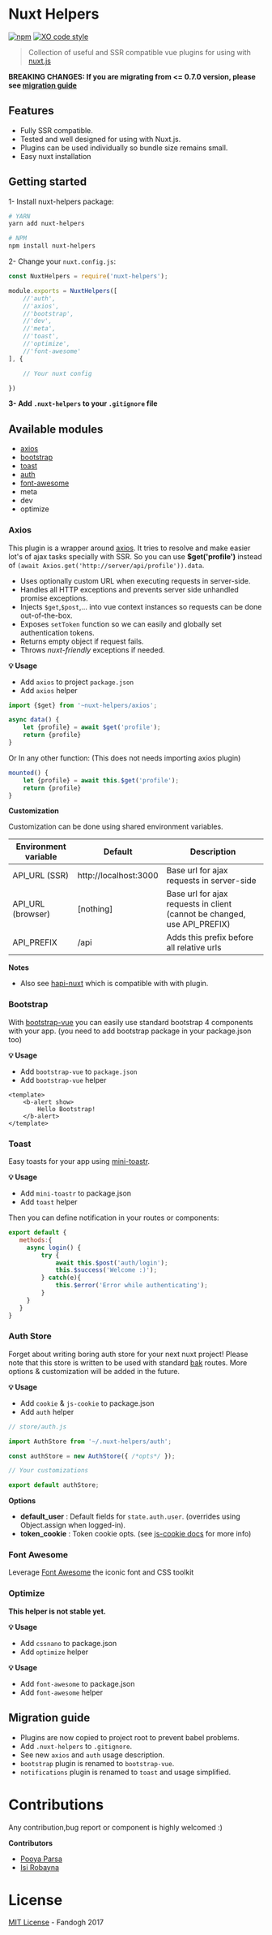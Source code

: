 # Nuxt Helpers
[![npm](https://img.shields.io/npm/v/nuxt-helpers.svg)]()
[![XO code style](https://img.shields.io/badge/code_style-XO-5ed9c7.svg)](https://github.com/sindresorhus/xo)

> Collection of useful and SSR compatible vue plugins for using with [nuxt.js](https://github.com/nuxt/nuxt.js)

**BREAKING CHANGES: If you are migrating from <= 0.7.0 version, please see [migration guide](#migration-guide)** 

## Features
- Fully SSR compatible.
- Tested and well designed for using with Nuxt.js.
- Plugins can be used individually so bundle size remains small.
- Easy nuxt installation

## Getting started

1- Install nuxt-helpers package:
```bash
# YARN
yarn add nuxt-helpers

# NPM
npm install nuxt-helpers

```

2- Change your `nuxt.config.js`:

```js
const NuxtHelpers = require('nuxt-helpers');

module.exports = NuxtHelpers([
    //'auth',
    //'axios',
    //'bootstrap',
    //'dev',
    //'meta',
    //'toast',
    //'optimize',
    //'font-awesome'
], {

    // Your nuxt config

})
```

**3- Add `.nuxt-helpers` to your `.gitignore` file**

## Available modules
- [axios](#axios)
- [bootstrap](#bootstrap)
- [toast](#toast)
- [auth](#auth-store)
- [font-awesome](#font-awesome)
- meta
- dev
- optimize

### Axios
This plugin is a wrapper around [axios](https://github.com/mzabriskie/axios). It tries to resolve and make easier lot's of ajax tasks specially with SSR.
So you can use **$get('profile')** instead of `(await Axios.get('http://server/api/profile')).data`.

- Uses optionally custom URL when executing requests in server-side.
- Handles all HTTP exceptions and prevents server side unhandled promise exceptions.
- Injects `$get`,`$post`,... into vue context instances so requests can be done out-of-the-box.
- Exposes `setToken` function so we can easily and globally set authentication tokens.
- Returns empty object if request fails.
- Throws *nuxt-friendly* exceptions if needed.

**💡 Usage**

- Add `axios` to project `package.json`
- Add `axios` helper

```js
import {$get} from '~nuxt-helpers/axios';

async data() {
    let {profile} = await $get('profile');
    return {profile}
}
```

Or In any other function: (This does not needs importing axios plugin)

```js
mounted() {
    let {profile} = await this.$get('profile');
    return {profile}
}
```

**Customization**

Customization can be done using shared environment variables.

Environment variable | Default                 | Description
---------------------|-------------------------|--------------------------------------------
API_URL   (SSR)      | http://localhost:3000   | Base url for ajax requests in server-side
API_URL   (browser)  | [nothing]               | Base url for ajax requests in client (cannot be changed, use API_PREFIX)
API_PREFIX           | /api                    | Adds this prefix before all relative urls

**Notes**

- Also see [hapi-nuxt](https://github.com/fandogh/hapi-nuxt) which is compatible with with plugin.

### Bootstrap
With [bootstrap-vue](https://github.com/bootstrap-vue/bootstrap-vue) you can easily use standard bootstrap 4 components with your app.
(you need to add bootstrap package in your package.json too)

**💡 Usage**

- Add `bootstrap-vue` to `package.json`
- Add `bootstrap-vue` helper

```vue
<template>
    <b-alert show>
        Hello Bootstrap!
    </b-alert>
</template>
```

### Toast
Easy toasts for your app using [mini-toastr](https://github.com/se-panfilov/mini-toastr).

**💡 Usage**

- Add `mini-toastr` to package.json
- Add `toast` helper

Then you can define notification in your routes or components:

```js
export default {
   methods:{
     async login() {
         try {
             await this.$post('auth/login');
             this.$success('Welcome :)');
         } catch(e){
             this.$error('Error while authenticating');
         }
     }  
   }
}
```

### Auth Store
Forget about writing boring auth store for your next nuxt project!
Please note that this store is written to be used with standard [bak](https://github.com/fandogh/bak) routes.
More options & customization will be added in the future.

**💡 Usage**

- Add `cookie` & `js-cookie` to package.json
- Add `auth` helper

```js
// store/auth.js

import AuthStore from '~/.nuxt-helpers/auth';

const authStore = new AuthStore({ /*opts*/ });

// Your customizations

export default authStore;
```

**Options**
- **default_user** : Default fields for `state.auth.user`. (overrides using Object.assign when logged-in).
- **token_cookie** : Token cookie opts. (see [js-cookie docs](https://github.com/js-cookie/js-cookie) for more info)

### Font Awesome
Leverage [Font Awesome](http://fontawesome.io/) the iconic font and CSS toolkit

### Optimize
**This helper is not stable yet.**

**💡 Usage**
 
- Add `cssnano` to package.json
- Add `optimize` helper


**💡 Usage**

- Add `font-awesome` to package.json
- Add `font-awesome` helper

## Migration guide

- Plugins are now copied to project root to prevent babel problems.
- Add `.nuxt-helpers` to `.gitignore`. 
- See new `axios` and `auth` usage description.
- `bootstrap` plugin is renamed to `bootstrap-vue`.
- `notifications` plugin is renamed to `toast` and usage simplified.

# Contributions
Any contribution,bug report or component is highly welcomed :)

**Contributors**

- [Pooya Parsa](https://github.com/pi0)
- [Isi Robayna](https://github.com/irobayna)

# License
[MIT License](https://github.com/fandogh/nuxt-helpers/blob/master/LICENSE) - Fandogh 2017
